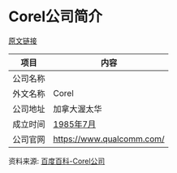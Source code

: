 # Corel公司简介

[原文链接](https://www.it-this-year.com/2020/04/21/141)

|项目|内容|
|-----|-----|
|公司名称||
|外文名称|Corel|
|公司地址|加拿大渥太华|
|成立时间|[1985年7月](https://www.it-this-year.com/1911/)|
|公司官网|https://www.qualcomm.com/|

资料来源: 
[百度百科-Corel公司](https://baike.baidu.com/item/Corel%E5%85%AC%E5%8F%B8?fromtitle=COREL&fromid=9662589)